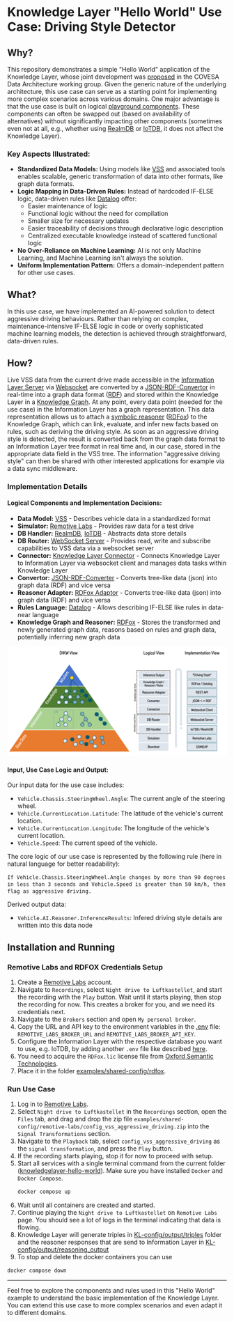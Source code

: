# Knowledge Layer "Hello World" Use Case: Driving Style Detector

## Why?

This repository demonstrates a simple "Hello World" application of the Knowledge Layer, whose joint development was [proposed](https://wiki.covesa.global/pages/viewpage.action?pageId=71074417) in the COVESA Data Architecture working group. Given the generic nature of the underlying architecture, this use case can serve as a starting point for implementing more complex scenarios across various domains. One major advantage is that the use case is built on logical [playground components](../../cdsp/README.md). These components can often be swapped out (based on availability of alternatives) without significantly impacting other components (sometimes even not at all, e.g., whether using [RealmDB](../../cdsp/information-layer/handlers/src/realmdb/README.md) or [IoTDB](../../cdsp/information-layer/handlers/src/iotdb/README.md), it does not affect the Knowledge Layer).

### Key Aspects Illustrated:
- **Standardized Data Models:** Using models like [VSS](https://github.com/COVESA/vehicle_signal_specification/) and associated tools enables scalable, generic transformation of data into other formats, like graph data formats.
- **Logic Mapping in Data-Driven Rules:** Instead of hardcoded IF-ELSE logic, data-driven rules like [Datalog](https://en.wikipedia.org/wiki/Datalog) offer:
  - Easier maintenance of logic
  - Functional logic without the need for compilation
  - Smaller size for necessary updates
  - Easier traceability of decisions through declarative logic description
  - Centralized executable knowledge instead of scattered functional logic
- **No Over-Reliance on Machine Learning:** AI is not only Machine Learning, and Machine Learning isn't always the solution.
- **Uniform Implementation Pattern:** Offers a domain-independent pattern for other use cases.

## What?

In this use case, we have implemented an AI-powered solution to detect aggressive driving behaviours. Rather than relying on complex, maintenance-intensive IF-ELSE logic in code or overly sophisticated machine learning models, the detection is achieved through straightforward, data-driven rules.

## How?

Live VSS data from the current drive made accessible in the [Information Layer Server](../../cdsp/information-layer/README.md) via [Websocket](../../cdsp/information-layer/router/src/websocket-server.ts) are converted by a [JSON-RDF-Convertor](../../cdsp/knowledge-layer/connector/README.md) in real-time into a graph data format ([RDF](https://www.w3.org/RDF/)) and stored within the Knowledge Layer in a [Knowledge Graph](https://en.wikipedia.org/wiki/Knowledge_Graph). At any point, every data point (needed for the use case) in the Information Layer has a graph representation. This data representation allows us to attach a [symbolic reasoner](../../cdsp/knowledge-layer/symbolic-reasoner/README.md) ([RDFox](../../cdsp/knowledge-layer/symbolic-reasoner/rdfox/README.md)) to the Knowledge Graph, which can link, evaluate, and infer new facts based on rules, such as deriving the driving style. As soon as an aggressive driving style is detected, the result is converted back from the graph data format to an Information Layer tree format in real time and, in our case, stored in the appropriate data field in the VSS tree.  The information "aggressive driving style" can then be shared with other interested applications for example via a data sync middleware.

### Implementation Details

#### Logical Components and Implementation Decisions:
- **Data Model:** [VSS](https://github.com/COVESA/vehicle_signal_specification/) - Describes vehicle data in a standardized format
- **Simulator:** [Remotive Labs](../../examples/remotivelabs-feeder/README.md) - Provides raw data for a test drive
- **DB Handler:** [RealmDB](../../cdsp/information-layer/handlers/src/realmdb/README.md), [IoTDB](../../cdsp/information-layer/handlers/src/iotdb/README.md) - Abstracts data store details
- **DB Router:** [WebSocket Server](../../cdsp/information-layer/router/src/websocket-server.ts) - Provides read,
write and subscribe capabilities to VSS data via a websocket server
- **Connector:** [Knowledge Layer Connector](../../cdsp/knowledge-layer/connector/README.md) - Connects Knowledge Layer to Information Layer via websocket client and manages data tasks within Knowledge Layer
- **Convertor:** [JSON-RDF-Converter](../../cdsp/knowledge-layer/connector/json-rdf-convertor/README.md) - Converts tree-like data (json) into graph data (RDF) and vice versa
- **Reasoner Adapter:** [RDFox Adaptor](../../cdsp/knowledge-layer/symbolic-reasoner/README.md) - Converts tree-like data (json) into graph data (RDF) and vice versa
- **Rules Language:** [Datalog](https://en.wikipedia.org/wiki/Datalog) - Allows describing IF-ELSE like rules in data-near language
- **Knowledge Graph and Reasoner:** [RDFox](../../cdsp/knowledge-layer/symbolic-reasoner/rdfox/README.md) - Stores the transformed and newly generated graph data, reasons based on rules and graph data, potentially inferring new graph data

![The Use Case in a DIKW,logical and implementation view](KL-example-readme-graphic.png)

#### Input, Use Case Logic and Output:

Our input data for the use case includes:
- `Vehicle.Chassis.SteeringWheel.Angle`: The current angle of the steering wheel.
- `Vehicle.CurrentLocation.Latitude`: The latitude of the vehicle's current location.
- `Vehicle.CurrentLocation.Longitude`: The longitude of the vehicle's current location.
- `Vehicle.Speed`: The current speed of the vehicle.

The core logic of our use case is represented by the following rule (here in natural language for better readability):

<pre data-toolbar-order="disclaimer,copy-code,show-language" class="language-plaintext" style="border-radius: 0.5rem;"><code class="language-plaintext">If Vehicle.Chassis.SteeringWheel.Angle changes by more than 90 degrees in less than 3 seconds and Vehicle.Speed is greater than 50 km/h, then flag as aggressive driving.</code></pre>

Derived output data:
- `Vehicle.AI.Reasoner.InferenceResults`: Infered driving style details are written into this data node

## Installation and Running

### Remotive Labs and RDFOX Credentials Setup

1. Create a [Remotive Labs](https://remotivelabs.com/) account.
2. Navigate to `Recordings`, select `Night drive to Luftkastellet`, and start the recording with the `Play` button. Wait until it starts playing, then stop the recording for now. This creates a broker for you, and we need its credentials next.
3. Navigate to the `Brokers` section and open `My personal broker`.
4. Copy the URL and API key to the environment variables in the [.env](.env) file: `REMOTIVE_LABS_BROKER_URL` and `REMOTIVE_LABS_BROKER_API_KEY`.
5. Configure the Information Layer with the respective database you want to use, e.g. IoTDB, by adding another `.env` file like described [here](../../cdsp/information-layer/handlers/src/README.md).
6. You need to acquire the `RDFox.lic` license file from [Oxford Semantic Technologies](https://www.oxfordsemantic.tech/).
7. Place it in the folder [examples/shared-config/rdfox](../shared-config/rdfox).

### Run Use Case

1. Log in to [Remotive Labs](https://remotivelabs.com/).
2. Select `Night drive to Luftkastellet` in the `Recordings` section, open the `Files` tab, and drag and drop the zip file `examples/shared-config/remotive-labs/config_vss_aggressive_driving.zip` into the `Signal Transformations` section.
3. Navigate to the `Playback` tab, select `config_vss_aggressive_driving` as the `signal transformation`, and press the `Play` button.
4. If the recording starts playing, stop it for now to proceed with setup.
5. Start all services with a single terminal command from the current folder ([knowledgelayer-hello-world]()). Make sure you have installed `Docker` and `Docker Compose`.
   ```bash
   docker compose up
   ```
6. Wait until all containers are created and started.
7. Continue playing the `Night drive to Luftkastellet` on `Remotive Labs` page. You should see a lot of logs in the terminal indicating that data is flowing. 
8. Knowledge Layer will generate triples in [KL-config/output/triples](KL-config/output/triples) folder and the reasoner responses that are send to Information Layer in [KL-config/output/reasoning_output](KL-config/output/reasoning_output)
9. To stop and delete the docker containers you can use
  ```bash
  docker compose down
  ```
---

Feel free to explore the components and rules used in this "Hello World" example to understand the basic implementation of the Knowledge Layer. You can extend this use case to more complex scenarios and even adapt it to different domains.
